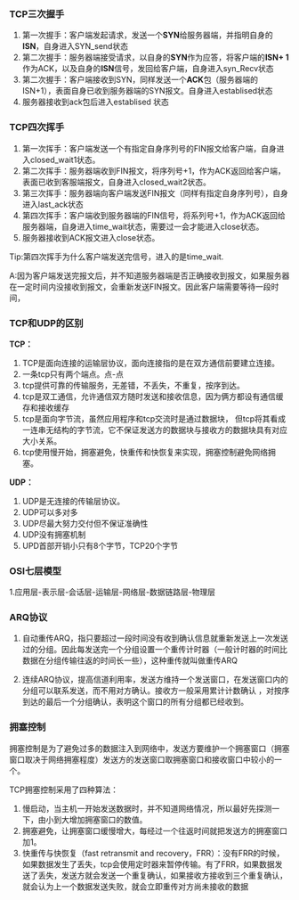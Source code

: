 ### TCP三次握手

1. 第一次握手：客户端发起请求，发送一个**SYN**给服务器端，并指明自身的**ISN**，自身进入SYN_send状态
2. 第二次握手：服务器端接受请求，以自身的**SYN**作为应答，将客户端的**ISN+ 1**作为ACK，以及自身的**ISN**信号，发回给客户端，自身进入syn_Recv状态
3. 第二次握手：客户端接收到SYN，同样发送一个**ACK**包（服务器端的ISN+1），表面自身已收到服务器端的SYN报文。自身进入establised状态
4. 服务器接收到ack包后进入establised 状态



### TCP四次挥手

1. 第一次挥手：客户端发送一个有指定自身序列号的FIN报文给客户端，自身进入closed_wait1状态。
2. 第二次挥手：服务器端收到FIN报文，将序列号+1，作为ACK返回给客户端，表面已收到客服端报文，自身进入closed_wait2状态。
3. 第三次挥手：服务器端向客户端发送FIN报文（同样有指定自身序列号），自身进入last_ack状态
4. 第四次挥手：客户端收到服务器端的FIN信号，将系列号+1，作为ACK返回给服务器端，自身进入time_wait状态，需要过一会才能进入close状态。
5. 服务器接收到ACK报文进入close状态。

Tip:第四次挥手为什么客户端发送完信号，进入的是time_wait.

A:因为客户端发送完报文后，并不知道服务器端是否正确接收到报文，如果服务器在一定时间内没接收到报文，会重新发送FIN报文。因此客户端需要等待一段时间，

### TCP和UDP的区别

**TCP：**

1. TCP是面向连接的运输层协议，面向连接指的是在双方通信前要建立连接。
2. 一条tcp只有两个端点。点-点
3. tcp提供可靠的传输服务，无差错，不丢失，不重复，按序到达。
4. tcp是双工通信，允许通信双方随时发送和接收信息，因为俩方都设有通信缓存和接收缓存
5. tcp是面向字节流，虽然应用程序和tcp交流时是通过数据块， 但tcp将其看成一连串无结构的字节流，它不保证发送方的数据块与接收方的数据块具有对应大小关系。
6. tcp使用慢开始，拥塞避免，快重传和快恢复来实现，拥塞控制避免网络拥塞。

**UDP：**

1. UDP是无连接的传输层协议。
2. UDP可以多对多
3. UDP尽最大努力交付但不保证准确性
4. UDP没有拥塞机制
5. UPD首部开销小只有8个字节，TCP20个字节

### OSI七层模型

1.应用层-表示层-会话层-运输层-网络层-数据链路层-物理层

### ARQ协议

1. 自动重传ARQ，指只要超过一段时间没有收到确认信息就重新发送上一次发送过的分组。因此每发送完一个分组设置一个重传计时器（一般计时器的时间比数据在分组传输往返的时间长一些），这种重传就叫做重传ARQ

2. 连续ARQ协议，提高信道利用率，发送方维持一个发送窗口，在发送窗口内的分组可以联系发送，而不用对方确认。接收方一般采用累计计数确认 ，对按序到达的最后一个分组确认，表明这个窗口的所有分组都已经收到。

### 拥塞控制

 拥塞控制是为了避免过多的数据注入到网络中，发送方要维护一个拥塞窗口（拥塞窗口取决于网络拥塞程度）发送方的发送窗口取拥塞窗口和接收窗口中较小的一个。

TCP拥塞控制采用了四种算法：

1. 慢启动，当主机一开始发送数据时，并不知道网络情况，所以最好先探测一下，由小到大增加拥塞窗口的数值。
2. 拥塞避免，让拥塞窗口缓慢增大，每经过一个往返时间就把发送方的拥塞窗口加1。
3. 快重传与快恢复（fast retransmit and recovery，FRR）：没有FRR的时候，如果数据发生了丢失，tcp会使用定时器来暂停传输。有了FRR，如果数据发送了丢失，发送方就会发送一个重复确认，如果接收方接收到三个重复确认，就会认为上一个数据发送失败，就会立即重传对方尚未接收的数据

